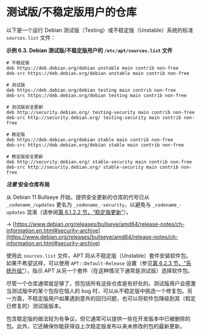 # 测试版/不稳定版用户的仓库

以下是一个运行 Debian 测试版（Testing）或不稳定版（Unstable）系统的标准 `sources.list` 文件：

**示例 6.3. Debian 测试版/不稳定版用户的 `/etc/apt/sources.list` 文件**

```
# 不稳定版
deb https://deb.debian.org/debian unstable main contrib non-free
deb-src https://deb.debian.org/debian unstable main contrib non-free

# 测试版
deb https://deb.debian.org/debian testing main contrib non-free
deb-src https://deb.debian.org/debian testing main contrib non-free

# 测试版安全更新
deb http://security.debian.org/ testing-security main contrib non-free
deb-src http://security.debian.org/ testing-security main contrib non-free

# 稳定版
deb https://deb.debian.org/debian stable main contrib non-free
deb-src https://deb.debian.org/debian stable main contrib non-free

# 稳定版安全更新
deb http://security.debian.org/ stable-security main contrib non-free
deb-src http://security.debian.org/ stable-security main contrib non-free
```

**_注意_ 安全仓库布局**

从 Debian 11 Bullseye 开始，提供安全更新的仓库的代号已从 `_codename_/updates` 更名为 `_codename_-security`，以避免与 `_codename_-updates` 混淆（请参阅[第 6.1.2.2 节，“稳定版更新”](https://www.debian.org/doc/manuals/debian-handbook/apt.en.htmlapt.en.html#sect.apt-sources.list.stable.updates)）。

→ [https://www.debian.org/releases/bullseye/amd64/release-notes/ch-information.en.html#security-archive](https://www.debian.org/releases/bullseye/amd64/release-notes/ch-information.en.html#security-archive)

使用此 `sources.list` 文件，APT 将从不稳定版（Unstable）套件安装软件包。如果不希望这样，可以使用 `APT::Default-Release` 设置（参见[第 6.2.3 节，“系统升级”](https://www.debian.org/doc/manuals/debian-handbook/apt.en.htmlsect.apt-get.en.html#sect.apt-upgrade)），指示 APT 从另一个套件（在这种情况下通常是测试版）选择软件包。

尽管一个仓库通常就足够了，但包括所有这些仓库是有好处的。测试版用户会感激当测试版中的某个包存在恼人的 bug 时，可以从不稳定版中挑选一个修复包。另一方面，不稳定版用户如果遇到意外的回归问题，也可以将软件包降级到其（假定已修复的）测试版版本。

包含稳定版的做法较为有争议，但它通常可以提供一些在开发版本中已被删除的包。此外，它还确保你能获得自上次稳定版发布以来未修改的包的最新更新。
